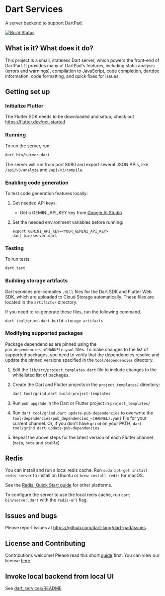 # Dart Services

A server backend to support DartPad.

[![Build Status](https://github.com/dart-lang/dart-services/workflows/dart-services/badge.svg)](https://github.com/dart-lang/dart-services/actions?workflow=dart-services)

## What is it? What does it do?

This project is a small, stateless Dart server, which powers the front-end of
DartPad. It provides many of DartPad's features, including static analysis
(errors and warnings), compilation to JavaScript, code completion, dartdoc
information, code formatting, and quick fixes for issues.

## Getting set up

### Initialize Flutter

The Flutter SDK needs to be downloaded and setup; check out
https://flutter.dev/get-started.

### Running

To run the server, run:

```bash
dart bin/server.dart
```

The server will run from port 8080 and export several JSON APIs, like
`/api/v3/analyze` and `/api/v3/compile`.

### Enabling code generation

To test code generation features locally:

1. Get needed API keys:

   * Get a GEMINI_API_KEY key from [Google AI Studio](https://aistudio.google.com)

2. Set the needed environment variables before running:

   ```
   export GEMINI_API_KEY=<YOUR_GEMINI_API_KEY>
   dart bin/server.dart
   ```

### Testing

To run tests:

`dart test`

### Building storage artifacts

Dart services pre-compiles `.dill` files for the Dart SDK and Flutter Web SDK, which
are uploaded to Cloud Storage automatically. These files are located in the
`artifacts/` directory.

If you need to re-generate these files, run the following command.

```
dart tool/grind.dart build-storage-artifacts
```

### Modifying supported packages

Package dependencies are pinned using the `pub_dependencies_<CHANNEL>.yaml`
files. To make changes to the list of supported packages, you need to verify
that the dependencies resolve and update the pinned versions specified in the
`tool/dependencies` directory.

1. Edit the `lib/src/project_templates.dart` file to include changes to the
   whitelisted list of packages.
2. Create the Dart and Flutter projects in the `project_templates/` directory:


   ```bash
   dart tool/grind.dart build-project-templates
   ```

4. Run `pub upgrade` in the Dart or Flutter project in `project_templates/`
5. Run `dart tool/grind.dart update-pub-dependencies` to overwrite the
   `tool/dependencies/pub_dependencies_<CHANNEL>.yaml` file for your current
   channel. Or, if you don't have `grind` on your PATH, `dart tool/grind.dart update-pub-dependencies`
6. Repeat the above steps for the latest version of each Flutter channel
   (`main`, `beta` and `stable`)

## Redis

You can install and run a local redis cache. Run `sudo apt-get install redis-server` to install on Ubuntu or `brew install redis` for macOS.

See the [Redis' Quick Start guide](https://redis.io/topics/quickstart) for other platforms.

To configure the server to use the local redis cache, run `dart bin/server.dart` with the `redis-url` flag.

## Issues and bugs

Please report issues at https://github.com/dart-lang/dart-pad/issues.

## License and Contributing

Contributions welcome! Please read this short
[guide](https://github.com/dart-lang/dart-pad/blob/main/CONTRIBUTING.md) first.
You can view our license
[here](https://github.com/dart-lang/dart-pad/blob/main/LICENSE).

## Invoke local backend from local UI

See [dart_services/README](../dartpad_ui/README.md)
